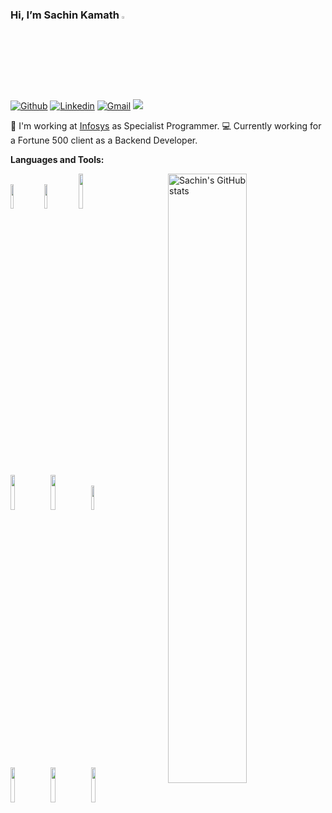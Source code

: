 ### Hi, I’m Sachin Kamath <img src="https://raw.githubusercontent.com/MartinHeinz/MartinHeinz/master/wave.gif" width="3%">
[![Github](https://img.shields.io/badge/-Github-000?style=flat&logo=Github&logoColor=white)](https://github.com/s-a-c-h-i-n)
[![Linkedin](https://img.shields.io/badge/-LinkedIn-blue?style=flat&logo=Linkedin&logoColor=white)](https://www.linkedin.com/in/s-a-c-h-i-n-k/)
[![Gmail](https://img.shields.io/badge/-Gmail-c14438?style=flat&logo=Gmail&logoColor=white)](mailto:sachinrkamath18@gmail.com)
![](https://komarev.com/ghpvc/?username=s-a-c-h-i-n&color=blue&style=flat-square&label=Profile+visitors)

🏢 I'm working at [Infosys](https://www.infosys.com/) as Specialist Programmer.
💻 Currently working for a Fortune 500 client as a Backend Developer.



**Languages and Tools:** 
<p>
  <a href="https://github.com/frizzid07">
    <img align="right" width="50%" src="https://github-readme-stats.vercel.app/api?username=s-a-c-h-i-n&show_icons=true&line_height=27&count_private=true&include_all_commits=true" alt="Sachin's GitHub stats"/>
</a>
  <code><img width="10%" src="https://www.vectorlogo.zone/logos/java/java-horizontal.svg"></code>
  <code><img width="10%" src="https://www.vectorlogo.zone/logos/springio/springio-ar21.svg"></code>
  <code><img width="12%" src="https://www.vectorlogo.zone/logos/mysql/mysql-ar21.svg"></code>
  <br />
  
  <code><img width="12%" src="https://www.vectorlogo.zone/logos/python/python-ar21.svg"></code>
  <code><img width="12%" src="https://www.vectorlogo.zone/logos/cucumberio/cucumberio-ar21.svg"></code>
  <code><img width="10%" src="https://www.vectorlogo.zone/logos/angular/angular-ar21.svg"></code>
  <br />
  <code><img width="12%" src="https://www.vectorlogo.zone/logos/docker/docker-ar21.svg"></code>
  <code><img width="12%" src="https://www.vectorlogo.zone/logos/kubernetes/kubernetes-ar21.svg"></code>
  <code><img width="12%" src="https://www.vectorlogo.zone/logos/gitlab/gitlab-ar21.svg"></code>
  <br />
</p>
